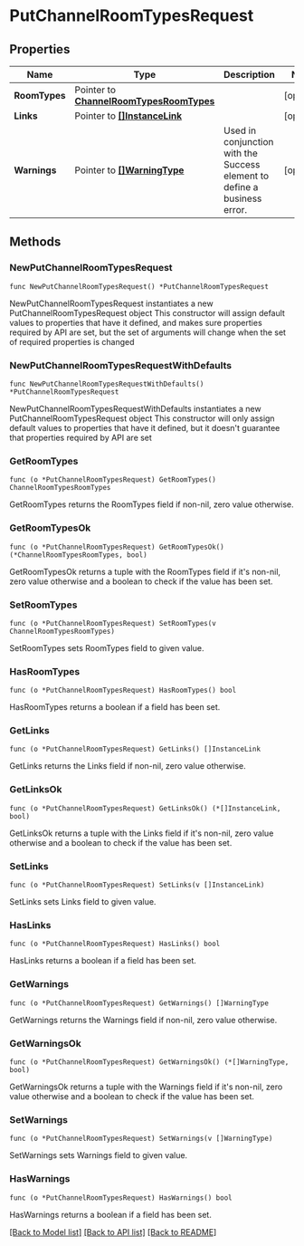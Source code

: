 # PutChannelRoomTypesRequest

## Properties

Name | Type | Description | Notes
------------ | ------------- | ------------- | -------------
**RoomTypes** | Pointer to [**ChannelRoomTypesRoomTypes**](ChannelRoomTypesRoomTypes.md) |  | [optional] 
**Links** | Pointer to [**[]InstanceLink**](InstanceLink.md) |  | [optional] 
**Warnings** | Pointer to [**[]WarningType**](WarningType.md) | Used in conjunction with the Success element to define a business error. | [optional] 

## Methods

### NewPutChannelRoomTypesRequest

`func NewPutChannelRoomTypesRequest() *PutChannelRoomTypesRequest`

NewPutChannelRoomTypesRequest instantiates a new PutChannelRoomTypesRequest object
This constructor will assign default values to properties that have it defined,
and makes sure properties required by API are set, but the set of arguments
will change when the set of required properties is changed

### NewPutChannelRoomTypesRequestWithDefaults

`func NewPutChannelRoomTypesRequestWithDefaults() *PutChannelRoomTypesRequest`

NewPutChannelRoomTypesRequestWithDefaults instantiates a new PutChannelRoomTypesRequest object
This constructor will only assign default values to properties that have it defined,
but it doesn't guarantee that properties required by API are set

### GetRoomTypes

`func (o *PutChannelRoomTypesRequest) GetRoomTypes() ChannelRoomTypesRoomTypes`

GetRoomTypes returns the RoomTypes field if non-nil, zero value otherwise.

### GetRoomTypesOk

`func (o *PutChannelRoomTypesRequest) GetRoomTypesOk() (*ChannelRoomTypesRoomTypes, bool)`

GetRoomTypesOk returns a tuple with the RoomTypes field if it's non-nil, zero value otherwise
and a boolean to check if the value has been set.

### SetRoomTypes

`func (o *PutChannelRoomTypesRequest) SetRoomTypes(v ChannelRoomTypesRoomTypes)`

SetRoomTypes sets RoomTypes field to given value.

### HasRoomTypes

`func (o *PutChannelRoomTypesRequest) HasRoomTypes() bool`

HasRoomTypes returns a boolean if a field has been set.

### GetLinks

`func (o *PutChannelRoomTypesRequest) GetLinks() []InstanceLink`

GetLinks returns the Links field if non-nil, zero value otherwise.

### GetLinksOk

`func (o *PutChannelRoomTypesRequest) GetLinksOk() (*[]InstanceLink, bool)`

GetLinksOk returns a tuple with the Links field if it's non-nil, zero value otherwise
and a boolean to check if the value has been set.

### SetLinks

`func (o *PutChannelRoomTypesRequest) SetLinks(v []InstanceLink)`

SetLinks sets Links field to given value.

### HasLinks

`func (o *PutChannelRoomTypesRequest) HasLinks() bool`

HasLinks returns a boolean if a field has been set.

### GetWarnings

`func (o *PutChannelRoomTypesRequest) GetWarnings() []WarningType`

GetWarnings returns the Warnings field if non-nil, zero value otherwise.

### GetWarningsOk

`func (o *PutChannelRoomTypesRequest) GetWarningsOk() (*[]WarningType, bool)`

GetWarningsOk returns a tuple with the Warnings field if it's non-nil, zero value otherwise
and a boolean to check if the value has been set.

### SetWarnings

`func (o *PutChannelRoomTypesRequest) SetWarnings(v []WarningType)`

SetWarnings sets Warnings field to given value.

### HasWarnings

`func (o *PutChannelRoomTypesRequest) HasWarnings() bool`

HasWarnings returns a boolean if a field has been set.


[[Back to Model list]](../README.md#documentation-for-models) [[Back to API list]](../README.md#documentation-for-api-endpoints) [[Back to README]](../README.md)


